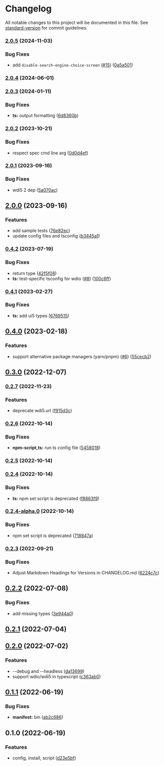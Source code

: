 # Changelog

All notable changes to this project will be documented in this file. See [standard-version](https://github.com/conventional-changelog/standard-version) for commit guidelines.

### [2.0.5](https://github.com/ui5-community/create-wdi5/compare/v2.0.4...v2.0.5) (2024-11-03)


### Bug Fixes

* add `disable-search-engine-choice-screen` ([#15](https://github.com/ui5-community/create-wdi5/issues/15)) ([0a5a501](https://github.com/ui5-community/create-wdi5/commit/0a5a501dc67ffade48e36597d08b617081dac2f3))

### [2.0.4](https://github.com/ui5-community/create-wdi5/compare/v2.0.3...v2.0.4) (2024-06-01)

### [2.0.3](https://github.com/ui5-community/create-wdi5/compare/v2.0.2...v2.0.3) (2024-01-11)


### Bug Fixes

* **ts:** output formatting ([6d8360b](https://github.com/ui5-community/create-wdi5/commit/6d8360bd2ea7d5acd4ae6ea880a75315d9368a0d))

### [2.0.2](https://github.com/ui5-community/create-wdi5/compare/v2.0.1...v2.0.2) (2023-10-21)


### Bug Fixes

* respect spec cmd line arg ([0d0d4ef](https://github.com/ui5-community/create-wdi5/commit/0d0d4efe20a5432976622f07dfa65049b7dfe4a3))

### [2.0.1](https://github.com/ui5-community/create-wdi5/compare/v2.0.0...v2.0.1) (2023-09-16)


### Bug Fixes

* wdi5 2 dep ([5a070ac](https://github.com/ui5-community/create-wdi5/commit/5a070aca205a65a070ff1d1128d6bb11eaeb00e7))

## [2.0.0](https://github.com/ui5-community/create-wdi5/compare/v0.4.2...v2.0.0) (2023-09-16)


### Features

* add sample tests ([76e82ec](https://github.com/ui5-community/create-wdi5/commit/76e82eca9923e91e222a2b7f004d92c92b5995ea))
* update config files and tsconfig ([b3445a1](https://github.com/ui5-community/create-wdi5/commit/b3445a17970cf1b707b8c75d1ee4a7cb3870938d))

### [0.4.2](https://github.com/ui5-community/create-wdi5/compare/v0.4.1...v0.4.2) (2023-07-19)


### Bug Fixes

* return type ([42f5f08](https://github.com/ui5-community/create-wdi5/commit/42f5f08da042b4b9071641087229839b7202f64f))
* **ts:** test-specific tsconfig for wdio ([#8](https://github.com/ui5-community/create-wdi5/issues/8)) ([100c6ff](https://github.com/ui5-community/create-wdi5/commit/100c6ffb0bafea15dd4fb815152c3f3ebcad5b80))

### [0.4.1](https://github.com/ui5-community/create-wdi5/compare/v0.4.0...v0.4.1) (2023-02-27)


### Bug Fixes

* **ts:** add ui5 types ([6769515](https://github.com/ui5-community/create-wdi5/commit/6769515db269eb1204b5fbea61c471b2b4a359c6))

## [0.4.0](https://github.com/ui5-community/create-wdi5/compare/v0.3.0...v0.4.0) (2023-02-18)


### Features

* support alternative package managers (yarn/pnpm) ([#6](https://github.com/ui5-community/create-wdi5/issues/6)) ([55cecb2](https://github.com/ui5-community/create-wdi5/commit/55cecb27d3cf9dd2f91163d09fecd0ec1d4c5d42))

## [0.3.0](https://github.com/ui5-community/create-wdi5/compare/v0.2.7...v0.3.0) (2022-12-07)

### [0.2.7](https://github.com/ui5-community/create-wdi5/compare/v0.2.6...v0.2.7) (2022-11-23)


### Features

* deprecate wdi5.url ([f915d3c](https://github.com/ui5-community/create-wdi5/commit/f915d3ce68ce4159e2eebf983af037b9f0b2dab1))

### [0.2.6](https://github.com/ui5-community/create-wdi5/compare/v0.2.5...v0.2.6) (2022-10-14)


### Bug Fixes

* **npm-script,ts:** run ts config file ([5458018](https://github.com/ui5-community/create-wdi5/commit/54580187e15f29bb5aa7f133e3bacbdbb665018d))

### [0.2.5](https://github.com/ui5-community/create-wdi5/compare/v0.2.4...v0.2.5) (2022-10-14)

### [0.2.4](https://github.com/ui5-community/create-wdi5/compare/v0.2.4-alpha.0...v0.2.4) (2022-10-14)


### Bug Fixes

* **ts:** npm set script is deprecated ([f8863f9](https://github.com/ui5-community/create-wdi5/commit/f8863f9dcd392531fdb262cdd2f9a751e58baeda))

### [0.2.4-alpha.0](https://github.com/ui5-community/create-wdi5/compare/v0.2.3...v0.2.4-alpha.0) (2022-10-14)


### Bug Fixes

* npm set script is deprecated ([718847a](https://github.com/ui5-community/create-wdi5/commit/718847aeadd6fbefe0949694756f9c39439a5d7e))

### [0.2.3](https://github.com/ui5-community/create-wdi5/compare/v0.2.2...v0.2.3) (2022-09-21)


### Bug Fixes

* Adjust Markdown Headings for Versions in CHANGELOG.md ([6224c7c](https://github.com/ui5-community/create-wdi5/commit/6224c7c7eaed55e14359c75047060723dc42fe57))

## [0.2.2](https://github.com/ui5-community/create-wdi5/compare/v0.2.1...v0.2.2) (2022-07-08)


### Bug Fixes

* add missing types ([3e944a0](https://github.com/ui5-community/create-wdi5/commit/3e944a0b7f272777b34c8f4c777003d6fd385a02))

## [0.2.1](https://github.com/ui5-community/create-wdi5/compare/v0.2.0...v0.2.1) (2022-07-04)

## [0.2.0](https://github.com/ui5-community/create-wdi5/compare/v0.1.1...v0.2.0) (2022-07-02)


### Features

* --debug and --headless ([da13699](https://github.com/ui5-community/create-wdi5/commit/da13699aee7a7029fd1af646a2b70df2278f0d6c))
* support wdio/wdi5 in typescript ([c363ab0](https://github.com/ui5-community/create-wdi5/commit/c363ab0619e9826ce6a43a3ee9d62ac9afd0aa08))

## [0.1.1](https://github.com/ui5-community/create-wdi5/compare/v0.1.0...v0.1.1) (2022-06-19)


### Bug Fixes

* **manifest:** bin ([ab2c686](https://github.com/ui5-community/create-wdi5/commit/ab2c6864b3b2033bc373d9cc155f0e68a3c52282))

## 0.1.0 (2022-06-19)


### Features

* config, install, script ([d23e5bf](https://github.com/ui5-community/create-wdi5/commit/d23e5bf2d4cce82befa80fb2b44496a6f6005fa0))
